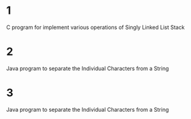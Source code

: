 # 1
C program for implement various operations of Singly Linked List Stack

# 2
Java program to separate the Individual Characters from a String

# 3
Java program to separate the Individual Characters from a String
